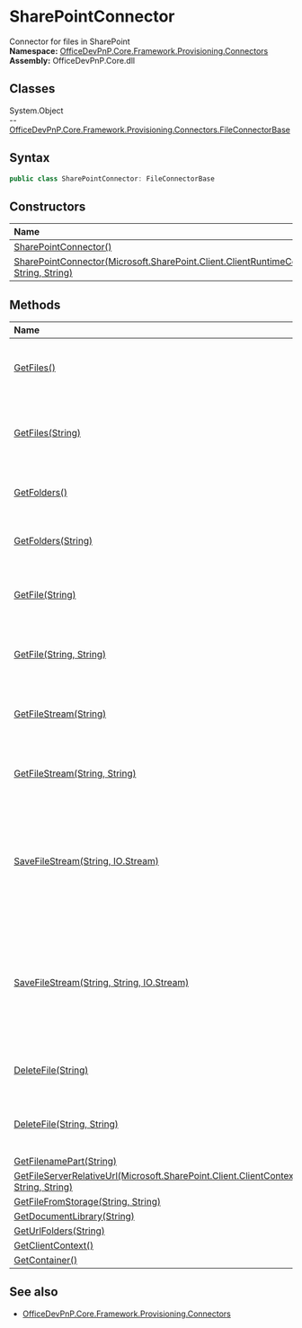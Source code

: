 # SharePointConnector
Connector for files in SharePoint  
**Namespace:** [OfficeDevPnP.Core.Framework.Provisioning.Connectors](OfficeDevPnP.Core.Framework.Provisioning.Connectors.md)  
**Assembly:** OfficeDevPnP.Core.dll  
## Classes
System.Object  
-- [OfficeDevPnP.Core.Framework.Provisioning.Connectors.FileConnectorBase](OfficeDevPnP.Core.Framework.Provisioning.Connectors.FileConnectorBase.md)
## Syntax
```C#
public class SharePointConnector: FileConnectorBase
```
## Constructors
|**Name**|**Description**|
|:-----|:-----|
| [SharePointConnector()](SharePointConnectorconstructor1details.md) | 
| [SharePointConnector(Microsoft.SharePoint.Client.ClientRuntimeContext, String, String)](SharePointConnectorconstructor1details.md) | 
## Methods
|**Name**|**Description**|
|:-----|:-----|
| [GetFiles()](SharePointConnectorGetFiles.md) | Get the files available in the default container
| [GetFiles(String)](SharePointConnectorGetFilesString.md) | Get the files available in the specified container
| [GetFolders()](SharePointConnectorGetFolders.md) | Get the folders of the default container
| [GetFolders(String)](SharePointConnectorGetFoldersString.md) | Get the folders of a specified container
| [GetFile(String)](SharePointConnectorGetFileString.md) | Gets a file as string from the default container
| [GetFile(String, String)](SharePointConnectorGetFileStringString.md) | Gets a file as string from the specified container
| [GetFileStream(String)](SharePointConnectorGetFileStreamString.md) | Gets a file as stream from the default container
| [GetFileStream(String, String)](SharePointConnectorGetFileStreamStringString.md) | Gets a file as stream from the specified container
| [SaveFileStream(String, IO.Stream)](SharePointConnectorSaveFileStreamStringIO.Stream.md) | Saves a stream to the default container with the given name. If the file exists it will be overwritten
| [SaveFileStream(String, String, IO.Stream)](SharePointConnectorSaveFileStreamStringStringIO.Stream.md) | Saves a stream to the specified container with the given name. If the file exists it will be overwritten
| [DeleteFile(String)](SharePointConnectorDeleteFileString.md) | Deletes a file from the default container
| [DeleteFile(String, String)](SharePointConnectorDeleteFileStringString.md) | Deletes a file from the specified container
| [GetFilenamePart(String)](SharePointConnectorGetFilenamePartString.md) | 
| [GetFileServerRelativeUrl(Microsoft.SharePoint.Client.ClientContext, String, String)](SharePointConnectorGetFileServerRelativeUrlMicrosoft.SharePoint.Client.ClientContextStringString.md) | 
| [GetFileFromStorage(String, String)](SharePointConnectorGetFileFromStorageStringString.md) | 
| [GetDocumentLibrary(String)](SharePointConnectorGetDocumentLibraryString.md) | 
| [GetUrlFolders(String)](SharePointConnectorGetUrlFoldersString.md) | 
| [GetClientContext()](SharePointConnectorGetClientContext.md) | 
| [GetContainer()](SharePointConnectorGetContainer.md) | 
## See also
- [OfficeDevPnP.Core.Framework.Provisioning.Connectors](OfficeDevPnP.Core.Framework.Provisioning.Connectors.md)
